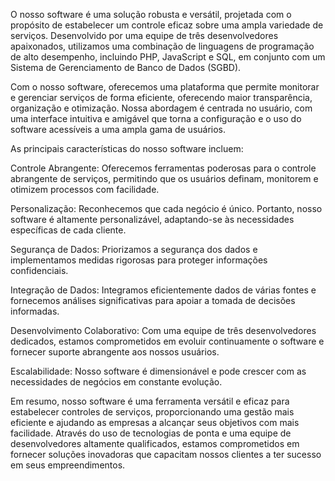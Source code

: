 O nosso software é uma solução robusta e versátil, projetada com o propósito de estabelecer um controle eficaz sobre uma ampla variedade de serviços. Desenvolvido por uma equipe de três desenvolvedores apaixonados, utilizamos uma combinação de linguagens de programação de alto desempenho, incluindo PHP, JavaScript e SQL, em conjunto com um Sistema de Gerenciamento de Banco de Dados (SGBD).

Com o nosso software, oferecemos uma plataforma que permite monitorar e gerenciar serviços de forma eficiente, oferecendo maior transparência, organização e otimização. Nossa abordagem é centrada no usuário, com uma interface intuitiva e amigável que torna a configuração e o uso do software acessíveis a uma ampla gama de usuários.

As principais características do nosso software incluem:

Controle Abrangente: Oferecemos ferramentas poderosas para o controle abrangente de serviços, permitindo que os usuários definam, monitorem e otimizem processos com facilidade.

Personalização: Reconhecemos que cada negócio é único. Portanto, nosso software é altamente personalizável, adaptando-se às necessidades específicas de cada cliente.

Segurança de Dados: Priorizamos a segurança dos dados e implementamos medidas rigorosas para proteger informações confidenciais.

Integração de Dados: Integramos eficientemente dados de várias fontes e fornecemos análises significativas para apoiar a tomada de decisões informadas.

Desenvolvimento Colaborativo: Com uma equipe de três desenvolvedores dedicados, estamos comprometidos em evoluir continuamente o software e fornecer suporte abrangente aos nossos usuários.

Escalabilidade: Nosso software é dimensionável e pode crescer com as necessidades de negócios em constante evolução.

Em resumo, nosso software é uma ferramenta versátil e eficaz para estabelecer controles de serviços, proporcionando uma gestão mais eficiente e ajudando as empresas a alcançar seus objetivos com mais facilidade. Através do uso de tecnologias de ponta e uma equipe de desenvolvedores altamente qualificados, estamos comprometidos em fornecer soluções inovadoras que capacitam nossos clientes a ter sucesso em seus empreendimentos.
